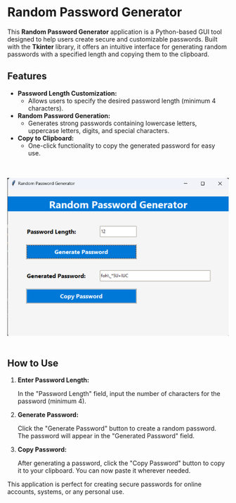   <h1>Random Password Generator</h1>
    <p>This <strong>Random Password Generator</strong> application is a Python-based GUI tool designed to help users create secure and customizable passwords. Built with the <strong>Tkinter</strong> library, it offers an intuitive interface for generating random passwords with a specified length and copying them to the clipboard.</p>
    
<h2>Features</h2>
<ul>
        <li><strong>Password Length Customization:</strong>
            <ul>
                <li>Allows users to specify the desired password length (minimum 4 characters).</li>
            </ul>
        </li>
        <li><strong>Random Password Generation:</strong>
            <ul>
                <li>Generates strong passwords containing lowercase letters, uppercase letters, digits, and special characters.</li>
            </ul>
        </li>
        <li><strong>Copy to Clipboard:</strong>
            <ul>
                <li>One-click functionality to copy the generated password for easy use.</li>
            </ul>
        </li>
</ul>
<br><br>
<img src="RandomPasswordGenerate.png" alt="Password Generator Application Screenshot" width="600">
<br><br>

<h2>How to Use</h2>
<ol>
        <li><strong>Enter Password Length:</strong> <p>In the "Password Length" field, input the number of characters for the password (minimum 4).</p>
        </li>
        <li><strong>Generate Password:</strong>
            <p>Click the "Generate Password" button to create a random password. The password will appear in the "Generated Password" field.</p>
        </li>
        <li><strong>Copy Password:</strong>
            <p>After generating a password, click the "Copy Password" button to copy it to your clipboard. You can now paste it wherever needed.</p>
        </li>
</ol>

<p>This application is perfect for creating secure passwords for online accounts, systems, or any personal use.</p>

